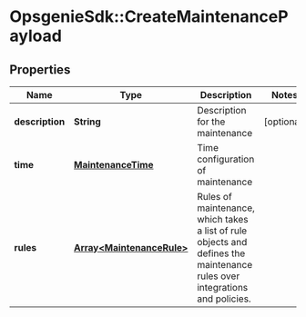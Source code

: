 # OpsgenieSdk::CreateMaintenancePayload

## Properties
Name | Type | Description | Notes
------------ | ------------- | ------------- | -------------
**description** | **String** | Description for the maintenance | [optional] 
**time** | [**MaintenanceTime**](MaintenanceTime.md) | Time configuration of maintenance | 
**rules** | [**Array&lt;MaintenanceRule&gt;**](MaintenanceRule.md) | Rules of maintenance, which takes a list of rule objects and defines the maintenance rules over integrations and policies. | 


